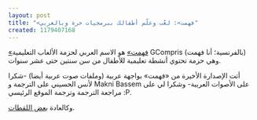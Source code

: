 ```yaml
---
layout: post
title: "«فهمت»: لعّب وعلّم أطفالك ببرمجيات حرة وبالعربي"
created: 1179407168
---
```

[«فهمت»](http://gcompris.net) هو الاسم العربي لحزمة الألعاب التعليمية GCompris (بالفرنسية؛ أنا فهمت) وهي حزمة تحتوي أنشطة تعليمية للأطفال من سن سنتين حتى عشر سنوات.

أتت الإصدارة الأخيرة من «فهمت» بواجهة عربية (وملفات صوت عربية أيضا) -شكرا لأنس الحسيني على الترجمة و  Makni Bassem على الأصوات العربية- وشكرا لي على مراجعة الترجمة وترجمة الموقع الرئيسي :P.

وكالعادة [بعض اللقطات](http://wiki.arabeyes.org/%D9%84%D9%82%D8%B7%D8%A7%D8%AA_%D8%AC%D9%86%D9%88%D9%85#.C2.AB.D9.81.D9.87.D9.85.D8.AA.C2.BB).
